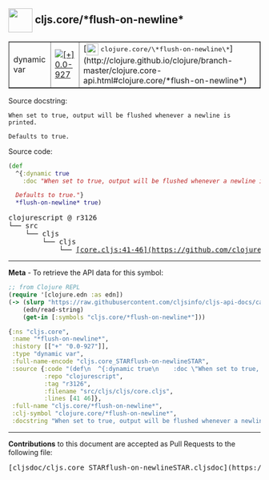## <img width="48px" valign="middle" src="http://i.imgur.com/Hi20huC.png"> cljs.core/\*flush-on-newline\*

 <table border="1">
<tr>

<td>dynamic var</td>
<td><a href="https://github.com/cljsinfo/cljs-api-docs/tree/0.0-927"><img valign="middle" alt="[+] 0.0-927" src="https://img.shields.io/badge/+-0.0--927-lightgrey.svg"></a> </td>
<td>
[<img height="24px" valign="middle" src="http://i.imgur.com/1GjPKvB.png"> <samp>clojure.core/\*flush-on-newline\*</samp>](http://clojure.github.io/clojure/branch-master/clojure.core-api.html#clojure.core/*flush-on-newline*)
</td>
</tr>
</table>





Source docstring:

```
When set to true, output will be flushed whenever a newline is printed.

Defaults to true.
```

Source code:

```clj
(def
  ^{:dynamic true
    :doc "When set to true, output will be flushed whenever a newline is printed.

  Defaults to true."}
  *flush-on-newline* true)
```

 <pre>
clojurescript @ r3126
└── src
    └── cljs
        └── cljs
            └── <ins>[core.cljs:41-46](https://github.com/clojure/clojurescript/blob/r3126/src/cljs/cljs/core.cljs#L41-L46)</ins>
</pre>


---

__Meta__ - To retrieve the API data for this symbol:

```clj
;; from Clojure REPL
(require '[clojure.edn :as edn])
(-> (slurp "https://raw.githubusercontent.com/cljsinfo/cljs-api-docs/catalog/cljs-api.edn")
    (edn/read-string)
    (get-in [:symbols "cljs.core/*flush-on-newline*"]))
```

```clj
{:ns "cljs.core",
 :name "*flush-on-newline*",
 :history [["+" "0.0-927"]],
 :type "dynamic var",
 :full-name-encode "cljs.core_STARflush-on-newlineSTAR",
 :source {:code "(def\n  ^{:dynamic true\n    :doc \"When set to true, output will be flushed whenever a newline is printed.\n\n  Defaults to true.\"}\n  *flush-on-newline* true)",
          :repo "clojurescript",
          :tag "r3126",
          :filename "src/cljs/cljs/core.cljs",
          :lines [41 46]},
 :full-name "cljs.core/*flush-on-newline*",
 :clj-symbol "clojure.core/*flush-on-newline*",
 :docstring "When set to true, output will be flushed whenever a newline is printed.\n\nDefaults to true."}

```

---

__Contributions__ to this document are accepted as Pull Requests to the following file:

 <pre>
[cljsdoc/cljs.core_STARflush-on-newlineSTAR.cljsdoc](https://github.com/cljsinfo/cljs-api-docs/blob/master/cljsdoc/cljs.core_STARflush-on-newlineSTAR.cljsdoc)
</pre>

